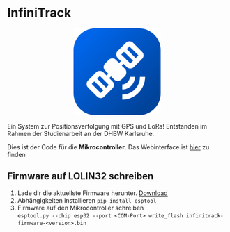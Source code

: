 # InfiniTrack

<p align="center">
<img src="https://github.com/blitzdose/InfiniTrack/blob/main/src/main/resources/META-INF/resources/icons/icon.png" width="200">
</p>


Ein System zur Positionsverfolgung mit GPS und LoRa! Entstanden im Rahmen der Studienarbeit an der DHBW Karlsruhe.

Dies ist der Code für die **Mikrocontroller**. Das Webinterface ist [hier](https://github.com/blitzdose/InfiniTrack) zu finden

## Firmware auf LOLIN32 schreiben

1. Lade dir die aktuellste Firmware herunter. [Download](https://github.com/blitzdose/infinitrackStation/releases/latest)
2. Abhängigkeiten installieren `pip install esptool`
3. Firmware auf den Mikrocontroller schreiben <br> `esptool.py --chip esp32 --port <COM-Port> write_flash infinitrack-firmware-<version>.bin`
